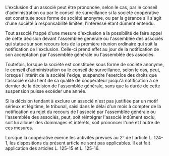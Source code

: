 L'exclusion d'un associé peut être prononcée, selon le cas, par le conseil d'administration ou par le conseil de surveillance si la société coopérative est constituée sous forme de société anonyme, ou par la gérance s'il s'agit d'une société à responsabilité limitée, l'intéressé étant dûment entendu.

Tout associé frappé d'une mesure d'exclusion a la possibilité de faire appel de cette décision devant l'assemblée générale ou l'assemblée des associés qui statue sur son recours lors de la première réunion ordinaire qui suit la notification de l'exclusion. Celle-ci prend effet au jour de la notification de son acceptation par l'assemblée générale ou l'assemblée des associés.

Toutefois, lorsque la société est constituée sous forme de société anonyme, le conseil d'administration ou le conseil de surveillance, selon le cas, peut, lorsque l'intérêt de la société l'exige, suspendre l'exercice des droits que l'associé exclu tient de sa qualité de coopérateur jusqu'à notification à ce dernier de la décision de l'assemblée générale, sans que la durée de cette suspension puisse excéder une année.

Si la décision tendant à exclure un associé n'est pas justifiée par un motif sérieux et légitime, le tribunal, saisi dans le délai d'un mois à compter de la notification du rejet du recours de l'associé par l'assemblée générale ou l'assemblée des associés, peut, soit réintégrer l'associé indûment exclu, soit lui allouer des dommages et intérêts, soit prononcer l'une et l'autre de ces mesures.

Lorsque la coopérative exerce les activités prévues au 2° de l'article L. 124-1, les dispositions du présent article ne sont pas applicables. Il est fait application des articles L. 125-15 et L. 125-16.
